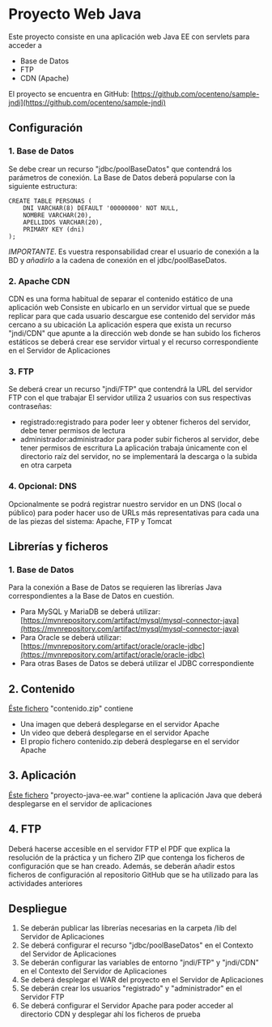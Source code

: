 # Proyecto Web Java
Este proyecto consiste en una aplicación web Java EE con servlets para acceder a 
- Base de Datos
- FTP
- CDN (Apache)

El proyecto se encuentra en GitHub: [https://github.com/ocenteno/sample-jndi](https://github.com/ocenteno/sample-jndi)

## Configuración
### 1. Base de Datos
Se debe crear un recurso "jdbc/poolBaseDatos" que contendrá los parámetros de conexión.
La Base de Datos deberá popularse con la siguiente estructura:

	CREATE TABLE PERSONAS (
		DNI VARCHAR(8) DEFAULT '00000000' NOT NULL,
		NOMBRE VARCHAR(20),
		APELLIDOS VARCHAR(20),
		PRIMARY KEY (dni)
	);

*IMPORTANTE*. Es vuestra responsabilidad crear el usuario de conexión a la BD y *añadirlo* a la cadena de conexión en el jdbc/poolBaseDatos.

	
### 2. Apache CDN
CDN es una forma habitual de separar el contenido estático de una aplicación web
Consiste en ubicarlo en un servidor virtual que se puede replicar para que cada usuario descargue ese contenido 
del servidor más cercano a su ubicación
La aplicación espera que exista un recurso "jndi/CDN" que apunte a la dirección web donde se han subido los ficheros estáticos
se deberá crear ese servidor virtual y el recurso correspondiente en el Servidor de Aplicaciones

### 3. FTP
Se deberá crear un recurso "jndi/FTP" que contendrá la URL del servidor FTP con el que trabajar
El servidor utiliza 2 usuarios con sus respectivas contraseñas:
- registrado:registrado para poder leer y obtener ficheros del servidor, debe tener permisos de lectura
- administrador:administrador para poder subir ficheros al servidor, debe tener permisos de escritura
La aplicación trabaja únicamente con el directorio raíz del servidor, no se implementará la descarga o la subida en otra carpeta

### 4. Opcional: DNS
Opcionalmente se podrá registrar nuestro servidor en un DNS (local o público) para poder hacer uso de URLs más representativas
para cada una de las piezas del sistema: Apache, FTP y Tomcat

## Librerías y ficheros
### 1. Base de Datos
Para la conexión a Base de Datos se requieren las librerías Java correspondientes a la Base de Datos en cuestión.
- Para MySQL y MariaDB se deberá utilizar: [https://mvnrepository.com/artifact/mysql/mysql-connector-java](https://mvnrepository.com/artifact/mysql/mysql-connector-java)
- Para Oracle se deberá utilizar: [https://mvnrepository.com/artifact/oracle/oracle-jdbc](https://mvnrepository.com/artifact/oracle/oracle-jdbc)
- Para otras Bases de Datos se deberá utilizar el JDBC correspondiente

## 2. Contenido
[Éste fichero](contenido.zip) "contenido.zip" contiene 
- Una imagen que deberá desplegarse en el servidor Apache
- Un video que deberá desplegarse en el servidor Apache
- El propio fichero contenido.zip deberá desplegarse en el servidor Apache

## 3. Aplicación
[Éste fichero](proyecto-java-ee.war) "proyecto-java-ee.war" contiene la aplicación Java que deberá desplegarse en el servidor de aplicaciones

## 4. FTP
Deberá hacerse accesible en el servidor FTP el PDF que explica la resolución de la práctica
y un fichero ZIP que contenga los ficheros de configuración que se han creado.
Además, se deberán añadir estos ficheros de configuración al repositorio GitHub que se ha utilizado para las actividades anteriores

## Despliegue
1. Se deberán publicar las librerías necesarias en la carpeta /lib del Servidor de Aplicaciones
1. Se deberá configurar el recurso "jdbc/poolBaseDatos" en el Contexto del Servidor de Aplicaciones
1. Se deberán configurar las variables de entorno "jndi/FTP" y "jndi/CDN" en el Contexto del Servidor de Aplicaciones
1. Se deberá desplegar el WAR del proyecto en el Servidor de Aplicaciones
1. Se deberán crear los usuarios "registrado" y "administrador" en el Servidor FTP
1. Se deberá configurar el Servidor Apache para poder acceder al directorio CDN y desplegar ahí los ficheros de prueba


